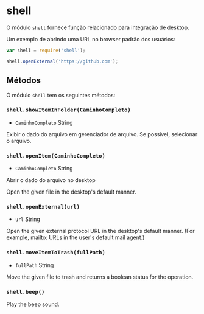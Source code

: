 # shell

O módulo `shell` fornece função relacionado para integração de desktop.

Um exemplo de abrindo uma URL no browser padrão dos usuários:

```javascript
var shell = require('shell');

shell.openExternal('https://github.com');
```

## Métodos

O módulo `shell` tem os seguintes métodos:

### `shell.showItemInFolder(CaminhoCompleto)`

* `CaminhoCompleto` String

Exibir o dado do arquivo em gerenciador de arquivo. Se possivel, selecionar o arquivo.

### `shell.openItem(CaminhoCompleto)`

* `CaminhoCompleto` String

Abrir o dado do arquivo no desktop

Open the given file in the desktop's default manner.

### `shell.openExternal(url)`

* `url` String

Open the given external protocol URL in the desktop's default manner. (For
example, mailto: URLs in the user's default mail agent.)

### `shell.moveItemToTrash(fullPath)`

* `fullPath` String

Move the given file to trash and returns a boolean status for the operation.

### `shell.beep()`

Play the beep sound.
